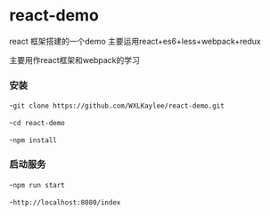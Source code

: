 # react-demo
react 框架搭建的一个demo 主要运用react+es6+less+webpack+redux

主要用作react框架和webpack的学习

### 安装

  -`git clone https://github.com/WXLKaylee/react-demo.git`

  -`cd react-demo`

  -`npm install`

### 启动服务

  -`npm run start`

  -`http://localhost:8080/index`
